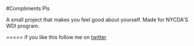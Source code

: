 #Compliments Pls

A small project that makes you feel good about yourself. Made for NYCDA'S WDI program.

=====
if you like this follow me on [twitter](https://wwww.twitter.com/alexjhandler)

